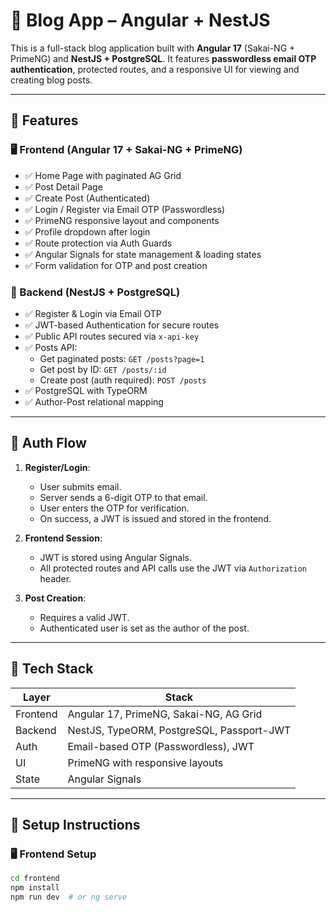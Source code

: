 # 📰 Blog App – Angular + NestJS

This is a full-stack blog application built with **Angular 17** (Sakai-NG + PrimeNG) and **NestJS + PostgreSQL**. It features **passwordless email OTP authentication**, protected routes, and a responsive UI for viewing and creating blog posts.

---

## 🚀 Features

### 🖥️ Frontend (Angular 17 + Sakai-NG + PrimeNG)

- ✅ Home Page with paginated AG Grid
- ✅ Post Detail Page
- ✅ Create Post (Authenticated)
- ✅ Login / Register via Email OTP (Passwordless)
- ✅ PrimeNG responsive layout and components
- ✅ Profile dropdown after login
- ✅ Route protection via Auth Guards
- ✅ Angular Signals for state management & loading states
- ✅ Form validation for OTP and post creation

### 🔧 Backend (NestJS + PostgreSQL)

- ✅ Register & Login via Email OTP
- ✅ JWT-based Authentication for secure routes
- ✅ Public API routes secured via `x-api-key`
- ✅ Posts API:
  - Get paginated posts: `GET /posts?page=1`
  - Get post by ID: `GET /posts/:id`
  - Create post (auth required): `POST /posts`
- ✅ PostgreSQL with TypeORM
- ✅ Author-Post relational mapping

---

## 🔐 Auth Flow

1. **Register/Login**:
   - User submits email.
   - Server sends a 6-digit OTP to that email.
   - User enters the OTP for verification.
   - On success, a JWT is issued and stored in the frontend.

2. **Frontend Session**:
   - JWT is stored using Angular Signals.
   - All protected routes and API calls use the JWT via `Authorization` header.

3. **Post Creation**:
   - Requires a valid JWT.
   - Authenticated user is set as the author of the post.

---

## 🧪 Tech Stack

| Layer     | Stack                                      |
|-----------|--------------------------------------------|
| Frontend  | Angular 17, PrimeNG, Sakai-NG, AG Grid     |
| Backend   | NestJS, TypeORM, PostgreSQL, Passport-JWT  |
| Auth      | Email-based OTP (Passwordless), JWT        |
| UI        | PrimeNG with responsive layouts            |
| State     | Angular Signals                            |

---

## 🔧 Setup Instructions

### 🖥️ Frontend Setup

```bash
cd frontend
npm install
npm run dev  # or ng serve
